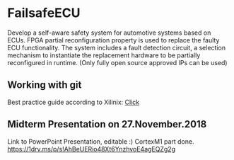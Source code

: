 # FailsafeECU

Develop a self-aware safety system for automotive systems based on ECUs. FPGA partial reconfiguration property is used to replace the faulty ECU functionality. The system includes a fault detection circuit, a selection mechanism to instantiate the replacement hardware to be partially reconfigured in runtime. (Only fully open source approved IPs can be used)

## Working with git
Best practice guide according to Xilinix: [Click](https://www.xilinx.com/html_docs/xilinx2018_2/SDK_Doc/SDK_concepts/sdk_o_share.html)


## Midterm Presentation on 27.November.2018
Link to PowerPoint Presentation, editable :)
CortexM1 part done.
https://1drv.ms/p/s!AhBeUERio48Xt6YnzhvoE4agEQZg2g
